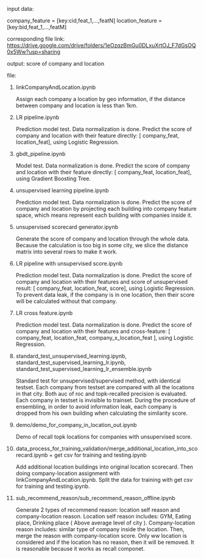 input data: 

company_feature = [key:cid,feat_1,...,featN]
location_feature = [key:bid,feat_1,...,featM]

corresponding file link: https://drive.google.com/drive/folders/1eOzqzBmGu0DLxuXrtOJ_F7dGsOQ0x5Ww?usp=sharing

output: score of company and location

file:

1. linkCompanyAndLocation.ipynb

	Assign each company a location by geo information, if the distance between company and location is less than 1km.

2.	LR pipeline.ipynb

	Prediction model test.
	Data normalization is done.
	Predict the score of company and location with their feature directly: [ company_feat, location_feat], using Logistic Regression.

3.	gbdt_pipeline.ipynb

	 Model test.
	 Data normalization is done.
	 Predict the score of company and location with their feature directly: [ company_feat, location_feat], using Gradient Boosting Tree.

4. unsupervised learning pipeline.ipynb

	Prediction model test.
	Data normalization is done.
	Predict the score of company and location by projecting each building into company feature space, which means represent each building with companies inside it.

5. unsupervised scorecard generator.ipynb

	Generate the score of company and location through the whole data.
	Because the calculation is too big in some city, we slice the distance matrix into several rows to make it work.

6. LR pipeline with unsupervised score.ipynb

	Prediction model test.
	Data normalization is done.
	Predict the score of company and location with their features and score of unsupervised result: [ company_feat, location_feat, score], using Logistic Regression.
	To prevent data leak, if the company is in one location, then their score will be calculated without that company.

7. LR cross feature.ipynb

	Prediction model test.
	Data normalization is done.
	Predict the score of company and location with their features and cross-feature: [ company_feat, location_feat, company_x_location_feat ], using Logistic Regression.

8. standard_test_unsupervised_learning.ipynb, standard_test_supervised_learning_lr.ipynb, standard_test_supervised_learning_lr_ensemble.ipynb
	
	Standard test for unsupervised/supervised method, with identical testset.
	Each company from testset are compared with all the locations in that city.
	Both auc of roc and topk-recalled precision is evaluated.
	Each company in testset is invisible to trainset.
	During the procedure of ensembling, in order to avoid information leak, each company is dropped from his own building when calculating the similarity score.

9. demo/demo_for_company_in_location_out.ipynb

	Demo of recall topk locations for companies with unsupervised score.

10. data_process_for_training_validation/merge_additional_location_into_scorecard.ipynb + get csv for training and testing.ipynb

	Add additional location buildings into original location scorecard.
	Then doing company-location assignment with linkCompanyAndLocation.ipynb.
	Split the data for training with get csv for training and testing.ipynb.

11. sub_recommend_reason/sub_recommend_reason_offline.ipynb

	Generate 2 types of recommend reason: location self reason and company-location reason.
	Location self reason includes: GYM, Eating place, Drinking place ( Above average level of city ). 
	Company-location reason includes: similar type of company inside the location.
	Then, merge the reason with company-location score.
	Only ww location is considered and if the location has no reason, then it will be removed.
	It is reasonable because it works as recall componet.
	

	
